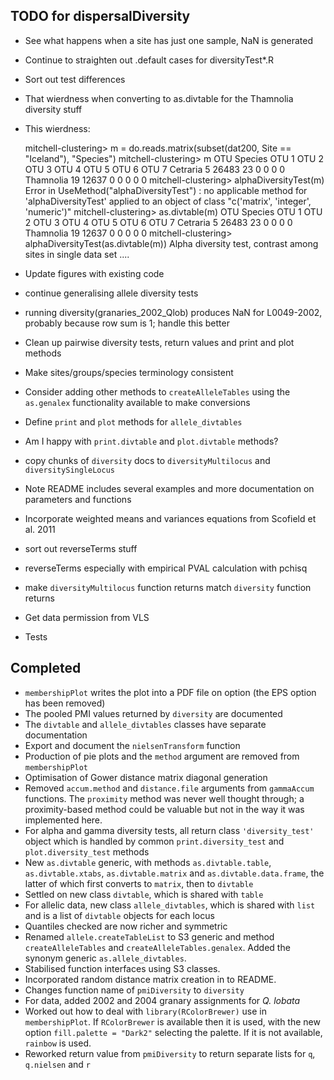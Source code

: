 TODO for dispersalDiversity
---------------------------

* See what happens when a site has just one sample, NaN is generated
* Continue to straighten out .default cases for diversityTest*.R
* Sort out test differences
* That wierdness when converting to as.divtable for the Thamnolia diversity stuff
* This wierdness:

    mitchell-clustering> m = do.reads.matrix(subset(dat200, Site == "Iceland"), "Species")
    mitchell-clustering> m
               OTU
    Species     OTU 1 OTU 2 OTU 3 OTU 4 OTU 5 OTU 6 OTU 7
      Cetraria      5 26483    23     0     0     0     0
      Thamnolia    19 12637     0     0     0     0     0
    mitchell-clustering> alphaDiversityTest(m)
    Error in UseMethod("alphaDiversityTest") : 
      no applicable method for 'alphaDiversityTest' applied to an object of class "c('matrix', 'integer', 'numeric')"
    mitchell-clustering> as.divtable(m)
               OTU
    Species     OTU 1 OTU 2 OTU 3 OTU 4 OTU 5 OTU 6 OTU 7
      Cetraria      5 26483    23     0     0     0     0
      Thamnolia    19 12637     0     0     0     0     0
    mitchell-clustering> alphaDiversityTest(as.divtable(m))
    Alpha diversity test, contrast among sites in single data set
    ....

* Update figures with existing code
* continue generalising allele diversity tests
* running diversity(granaries_2002_Qlob) produces NaN for L0049-2002, probably because row sum is 1; handle this better
* Clean up pairwise diversity tests, return values and print and plot methods
* Make sites/groups/species terminology consistent
* Consider adding other methods to `createAlleleTables` using the `as.genalex` functionality available to make conversions
* Define `print` and `plot` methods for `allele_divtables`
* Am I happy with `print.divtable` and `plot.divtable` methods?
* copy chunks of `diversity` docs to `diversityMultilocus` and `diversitySingleLocus`
* Note README includes several examples and more documentation on parameters and functions
* Incorporate weighted means and variances equations from Scofield et al. 2011
* sort out reverseTerms stuff
* reverseTerms especially with empirical PVAL calculation with pchisq
* make `diversityMultilocus` function returns match `diversity` function returns
* Get data permission from VLS
* Tests

Completed
---------

* `membershipPlot` writes the plot into a PDF file on option (the EPS option has been removed)
* The pooled PMI values returned by `diversity` are documented
* The `divtable` and `allele_divtables` classes have separate documentation
* Export and document the `nielsenTransform` function
* Production of pie plots and the `method` argument are removed from `membershipPlot`
* Optimisation of Gower distance matrix diagonal generation
* Removed `accum.method` and `distance.file` arguments from `gammaAccum` functions.  The `proximity` method was never well thought through; a proximity-based method could be valuable but not in the way it was implemented here.
* For alpha and gamma diversity tests, all return class `'diversity_test'` object which is handled by common `print.diversity_test` and `plot.diversity_test` methods
* New `as.divtable` generic, with methods `as.divtable.table`, `as.divtable.xtabs`, `as.divtable.matrix` and `as.divtable.data.frame`, the latter of which first converts to `matrix`, then to `divtable`
* Settled on new class `divtable`, which is shared with `table`
* For allelic data, new class `allele_divtables`, which is shared with `list` and is a list of `divtable` objects for each locus
* Quantiles checked are now richer and symmetric
* Renamed `allele.createTableList` to S3 generic and method `createAlleleTables` and `createAlleleTables.genalex`.  Added the synonym generic `as.allele_divtables`.
* Stabilised function interfaces using S3 classes.
* Incorporated random distance matrix creation in to README.
* Changes function name of `pmiDiversity` to `diversity`
* For data, added 2002 and 2004 granary assignments for *Q. lobata*
* Worked out how to deal with `library(RColorBrewer)` use in `membershipPlot`.  If `RColorBrewer` is available then it is used, with the new option `fill.palette = "Dark2"` selecting the palette.  If it is not available, `rainbow` is used.
* Reworked return value from `pmiDiversity` to return separate lists for `q`, `q.nielsen` and `r`

